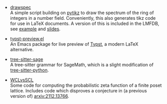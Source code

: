 + [drawspec](https://github.com/havarddj/drawspec) \
A simple script building on [pytikz](https://github.com/allefeld/pytikz) to draw the spectrum of the ring of integers in a number field. Conveniently, this also generates tikz code for use in LaTeX documents. A version of this is included in the LMFDB, see  [example](https://www.lmfdb.org/NumberField/7.1.3911915096945863.1) and [slides](/talks/lucant25).
	    
+ [typst-preview.el](https://github.com/havarddj/typst-preview.el) \
An Emacs package for live preview of [Typst](https://typst.app/), a modern LaTeX alternative.

+ [tree-sitter-sage](https://github.com/havarddj/tree-sitter-sage) \
A tree-sitter grammar for SageMath, which is a slight modification of [tree-sitter-python](https://github.com/tree-sitter/tree-sitter-python).

+ [WCLvsSCL](https://github.com/havarddj/WCLvsSCL) \
Some code for computing the probabilistic zeta function of a finite poset lattice. Includes code which disproves a conjecture in (a previous version of) [arxiv:2112.13766](https://arxiv.org/abs/2112.13766). 
